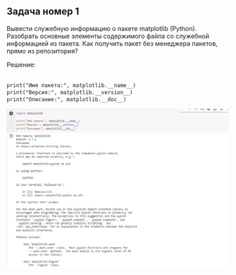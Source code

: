 ## Задача номер 1

Вывести служебную информацию о пакете matplotlib (Python). Разобрать основные элементы содержимого файла со служебной информацией из пакета. Как получить пакет без менеджера пакетов, прямо из репозитория?


Решение:
```import matplotlib

print("Имя пакета:", matplotlib.__name__)
print("Версия:", matplotlib.__version__)
print("Описание:", matplotlib.__doc__)
```


![image](pictures/photo_5445117370336141990_y.jpg)
